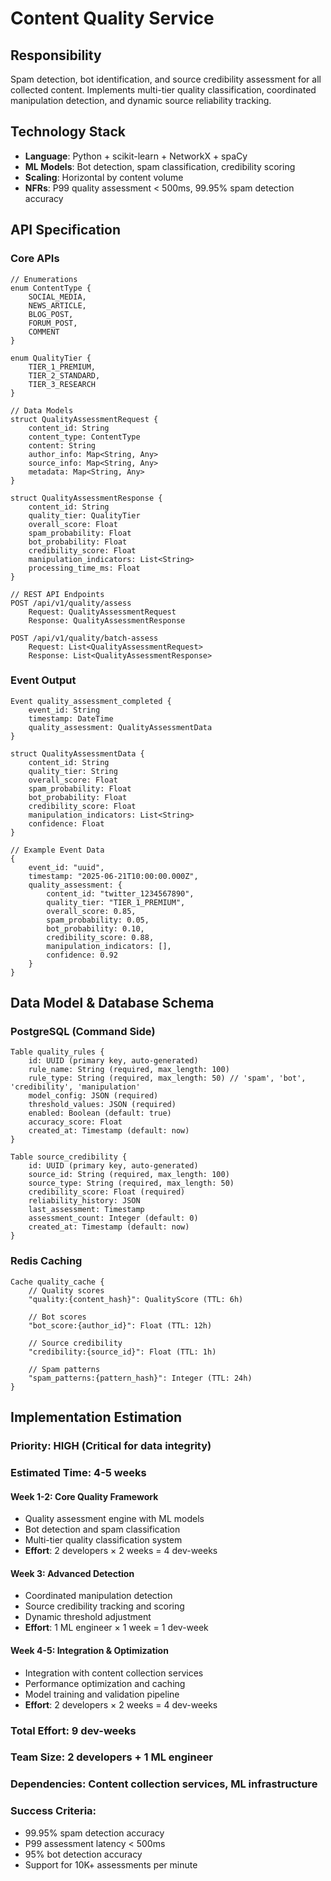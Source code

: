# Content Quality Service

## Responsibility
Spam detection, bot identification, and source credibility assessment for all collected content. Implements multi-tier quality classification, coordinated manipulation detection, and dynamic source reliability tracking.

## Technology Stack
- **Language**: Python + scikit-learn + NetworkX + spaCy
- **ML Models**: Bot detection, spam classification, credibility scoring
- **Scaling**: Horizontal by content volume
- **NFRs**: P99 quality assessment < 500ms, 99.95% spam detection accuracy

## API Specification

### Core APIs
```pseudo
// Enumerations
enum ContentType {
    SOCIAL_MEDIA,
    NEWS_ARTICLE,
    BLOG_POST,
    FORUM_POST,
    COMMENT
}

enum QualityTier {
    TIER_1_PREMIUM,
    TIER_2_STANDARD,
    TIER_3_RESEARCH
}

// Data Models
struct QualityAssessmentRequest {
    content_id: String
    content_type: ContentType
    content: String
    author_info: Map<String, Any>
    source_info: Map<String, Any>
    metadata: Map<String, Any>
}

struct QualityAssessmentResponse {
    content_id: String
    quality_tier: QualityTier
    overall_score: Float
    spam_probability: Float
    bot_probability: Float
    credibility_score: Float
    manipulation_indicators: List<String>
    processing_time_ms: Float
}

// REST API Endpoints
POST /api/v1/quality/assess
    Request: QualityAssessmentRequest
    Response: QualityAssessmentResponse

POST /api/v1/quality/batch-assess
    Request: List<QualityAssessmentRequest>
    Response: List<QualityAssessmentResponse>
```

### Event Output
```pseudo
Event quality_assessment_completed {
    event_id: String
    timestamp: DateTime
    quality_assessment: QualityAssessmentData
}

struct QualityAssessmentData {
    content_id: String
    quality_tier: String
    overall_score: Float
    spam_probability: Float
    bot_probability: Float
    credibility_score: Float
    manipulation_indicators: List<String>
    confidence: Float
}

// Example Event Data
{
    event_id: "uuid",
    timestamp: "2025-06-21T10:00:00.000Z",
    quality_assessment: {
        content_id: "twitter_1234567890",
        quality_tier: "TIER_1_PREMIUM",
        overall_score: 0.85,
        spam_probability: 0.05,
        bot_probability: 0.10,
        credibility_score: 0.88,
        manipulation_indicators: [],
        confidence: 0.92
    }
}
```

## Data Model & Database Schema

### PostgreSQL (Command Side)
```pseudo
Table quality_rules {
    id: UUID (primary key, auto-generated)
    rule_name: String (required, max_length: 100)
    rule_type: String (required, max_length: 50) // 'spam', 'bot', 'credibility', 'manipulation'
    model_config: JSON (required)
    threshold_values: JSON (required)
    enabled: Boolean (default: true)
    accuracy_score: Float
    created_at: Timestamp (default: now)
}

Table source_credibility {
    id: UUID (primary key, auto-generated)
    source_id: String (required, max_length: 100)
    source_type: String (required, max_length: 50)
    credibility_score: Float (required)
    reliability_history: JSON
    last_assessment: Timestamp
    assessment_count: Integer (default: 0)
    created_at: Timestamp (default: now)
}
```

### Redis Caching
```pseudo
Cache quality_cache {
    // Quality scores
    "quality:{content_hash}": QualityScore (TTL: 6h)

    // Bot scores
    "bot_score:{author_id}": Float (TTL: 12h)

    // Source credibility
    "credibility:{source_id}": Float (TTL: 1h)

    // Spam patterns
    "spam_patterns:{pattern_hash}": Integer (TTL: 24h)
}
```

## Implementation Estimation

### Priority: **HIGH** (Critical for data integrity)
### Estimated Time: **4-5 weeks**

#### Week 1-2: Core Quality Framework
- Quality assessment engine with ML models
- Bot detection and spam classification
- Multi-tier quality classification system
- **Effort**: 2 developers × 2 weeks = 4 dev-weeks

#### Week 3: Advanced Detection
- Coordinated manipulation detection
- Source credibility tracking and scoring
- Dynamic threshold adjustment
- **Effort**: 1 ML engineer × 1 week = 1 dev-week

#### Week 4-5: Integration & Optimization
- Integration with content collection services
- Performance optimization and caching
- Model training and validation pipeline
- **Effort**: 2 developers × 2 weeks = 4 dev-weeks

### Total Effort: **9 dev-weeks**
### Team Size: **2 developers + 1 ML engineer**
### Dependencies: Content collection services, ML infrastructure

### Success Criteria:
- 99.95% spam detection accuracy
- P99 assessment latency < 500ms
- 95% bot detection accuracy
- Support for 10K+ assessments per minute
